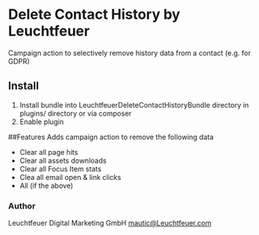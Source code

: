# Delete Contact History by Leuchtfeuer
Campaign action to selectively remove history data from a contact (e.g. for GDPR)

## Install
1. Install bundle into LeuchtfeuerDeleteContactHistoryBundle directory in plugins/ directory or via composer
2. Enable plugin

##Features
Adds campaign action to remove the following data
* Clear all page hits
* Clear all assets downloads
* Clear all Focus Item stats
* Clea all email open & link clicks
* All (if the above)

### Author
Leuchtfeuer Digital Marketing GmbH
mautic@Leuchtfeuer.com
